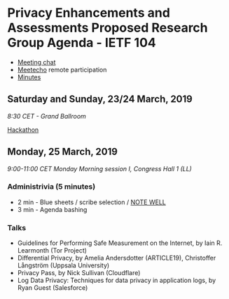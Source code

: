 # Privacy Enhancements and Assessments Proposed Research Group Agenda - IETF 104

* [Meeting chat](xmpp:pearg@jabber.ietf.org?join)
* [Meetecho](http://www.meetecho.com/ietf104/pearg) remote participation
* [Minutes](http://etherpad.tools.ietf.org:9000/p/notes-ietf-104-pearg)

## Saturday and Sunday, 23/24 March, 2019

*8:30 CET - Grand Ballroom*

[Hackathon](https://trac.ietf.org/trac/ietf/meeting/wiki/104hackathon)

## Monday, 25 March, 2019

*9:00-11:00 CET Monday Morning session I, Congress Hall 1 (LL)*

### Administrivia (5 minutes)

* 2 min - Blue sheets / scribe selection / [NOTE WELL](https://www.ietf.org/about/note-well.html)
* 3 min - Agenda bashing

### Talks

* Guidelines for Performing Safe Measurement on the Internet, by Iain R. Learmonth (Tor Project)
* Differential Privacy, by Amelia Andersdotter (ARTICLE19), Christoffer Långström (Uppsala University)
* Privacy Pass, by Nick Sullivan (Cloudflare)
* Log Data Privacy: Techniques for data privacy in application logs, by Ryan Guest (Salesforce)

